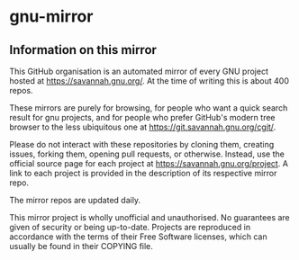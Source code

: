 # gnu-mirror

## Information on this mirror

This GitHub organisation is an automated mirror of every GNU project hosted at https://savannah.gnu.org/. At the time of writing this is about 400 repos.

These mirrors are purely for browsing, for people who want a quick search result for gnu projects, and for people who prefer GitHub's modern tree browser to the less ubiquitous one at https://git.savannah.gnu.org/cgit/.

Please do not interact with these repositories by cloning them, creating issues, forking them, opening pull requests, or otherwise. Instead, use the official source page for each project at https://savannah.gnu.org/project. A link to each project is provided in the description of its respective mirror repo.

The mirror repos are updated daily.

This mirror project is wholly unofficial and unauthorised. No guarantees are given of security or being up-to-date. Projects are reproduced in accordance with the terms of their Free Software licenses, which can usually be found in their COPYING file.
